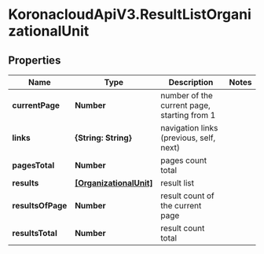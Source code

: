 # KoronacloudApiV3.ResultListOrganizationalUnit

## Properties
Name | Type | Description | Notes
------------ | ------------- | ------------- | -------------
**currentPage** | **Number** | number of the current page, starting from 1 | 
**links** | **{String: String}** | navigation links (previous, self, next) | 
**pagesTotal** | **Number** | pages count total | 
**results** | [**[OrganizationalUnit]**](OrganizationalUnit.md) | result list | 
**resultsOfPage** | **Number** | result count of the current page | 
**resultsTotal** | **Number** | result count total | 


